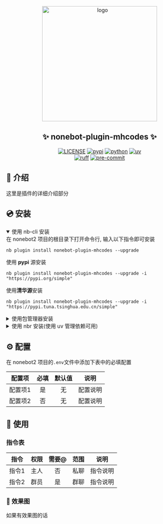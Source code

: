 <div align="center">
    <a href="https://v2.nonebot.dev/store">
    <img src="https://raw.githubusercontent.com/fllesser/nonebot-plugin-template/refs/heads/resource/.docs/NoneBotPlugin.svg" width="310" alt="logo"></a>

## ✨ nonebot-plugin-mhcodes ✨
[![LICENSE](https://img.shields.io/github/license/padoru233/nonebot-plugin-mhcodes.svg)](./LICENSE)
[![pypi](https://img.shields.io/pypi/v/nonebot-plugin-mhcodes.svg)](https://pypi.python.org/pypi/nonebot-plugin-mhcodes)
[![python](https://img.shields.io/badge/python-3.10|3.11|3.12|3.13-blue.svg)](https://www.python.org)
[![uv](https://img.shields.io/badge/package%20manager-uv-black?style=flat-square&logo=uv)](https://github.com/astral-sh/uv)
<br/>
[![ruff](https://img.shields.io/badge/code%20style-ruff-black?style=flat-square&logo=ruff)](https://github.com/astral-sh/ruff)
[![pre-commit](https://results.pre-commit.ci/badge/github/padoru233/nonebot-plugin-mhcodes/master.svg)](https://results.pre-commit.ci/latest/github/padoru233/nonebot-plugin-mhcodes/master)

</div>

## 📖 介绍

这里是插件的详细介绍部分

## 💿 安装

<details open>
<summary>使用 nb-cli 安装</summary>
在 nonebot2 项目的根目录下打开命令行, 输入以下指令即可安装

    nb plugin install nonebot-plugin-mhcodes --upgrade
使用 **pypi** 源安装

    nb plugin install nonebot-plugin-mhcodes --upgrade -i "https://pypi.org/simple"
使用**清华源**安装

    nb plugin install nonebot-plugin-mhcodes --upgrade -i "https://pypi.tuna.tsinghua.edu.cn/simple"


</details>

<details>
<summary>使用包管理器安装</summary>
在 nonebot2 项目的插件目录下, 打开命令行, 根据你使用的包管理器, 输入相应的安装命令

<details open>
<summary>uv</summary>

    uv add nonebot-plugin-mhcodes
安装仓库 master 分支

    uv add git+https://github.com/padoru233/nonebot-plugin-mhcodes@master
</details>

<details>
<summary>pdm</summary>

    pdm add nonebot-plugin-mhcodes
安装仓库 master 分支

    pdm add git+https://github.com/padoru233/nonebot-plugin-mhcodes@master
</details>
<details>
<summary>poetry</summary>

    poetry add nonebot-plugin-mhcodes
安装仓库 master 分支

    poetry add git+https://github.com/padoru233/nonebot-plugin-mhcodes@master
</details>

打开 nonebot2 项目根目录下的 `pyproject.toml` 文件, 在 `[tool.nonebot]` 部分追加写入

    plugins = ["nonebot_plugin_mhcodes"]

</details>

<details>
<summary>使用 nbr 安装(使用 uv 管理依赖可用)</summary>

[nbr](https://github.com/fllesser/nbr) 是一个基于 uv 的 nb-cli，可以方便地管理 nonebot2

    nbr plugin install nonebot-plugin-mhcodes
使用 **pypi** 源安装

    nbr plugin install nonebot-plugin-mhcodes -i "https://pypi.org/simple"
使用**清华源**安装

    nbr plugin install nonebot-plugin-mhcodes -i "https://pypi.tuna.tsinghua.edu.cn/simple"

</details>


## ⚙️ 配置

在 nonebot2 项目的`.env`文件中添加下表中的必填配置

| 配置项  | 必填  | 默认值 |   说明   |
| :-----: | :---: | :----: | :------: |
| 配置项1 |  是   |   无   | 配置说明 |
| 配置项2 |  否   |   无   | 配置说明 |

## 🎉 使用
### 指令表
| 指令  | 权限  | 需要@ | 范围  |   说明   |
| :---: | :---: | :---: | :---: | :------: |
| 指令1 | 主人  |  否   | 私聊  | 指令说明 |
| 指令2 | 群员  |  是   | 群聊  | 指令说明 |

### 🎨 效果图
如果有效果图的话
